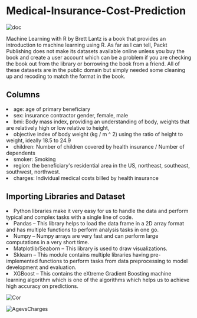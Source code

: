 # Medical-Insurance-Cost-Prediction

![doc](https://user-images.githubusercontent.com/92047366/232584759-92a1589c-2e8f-4023-be87-97df53b46980.gif)


<p>Machine Learning with R by Brett Lantz is a book that provides an introduction to machine learning using R. As far as I can tell, Packt Publishing does not make its datasets available online unless you buy the book and create a user account which can be a problem if you are checking the book out from the library or borrowing the book from a friend. All of these datasets are in the public domain but simply needed some cleaning up and recoding to match the format in the book.</p>

<h2>Columns</h2>

<li>age: age of primary beneficiary</li>

<li>sex: insurance contractor gender, female, male</li>

<li>bmi: Body mass index, providing an understanding of body, weights that are relatively high or low relative to height,</li>
<li>objective index of body weight (kg / m ^ 2) using the ratio of height to weight, ideally 18.5 to 24.9</li>

<li>children: Number of children covered by health insurance / Number of dependents</li>

<li>smoker: Smoking</li></li>

<li>region: the beneficiary's residential area in the US, northeast, southeast, southwest, northwest.</li>

<li>charges: Individual medical costs billed by health insurance</li>

<h2>Importing Libraries and Dataset</h2>
<li>Python libraries make it very easy for us to handle the data and perform typical and complex tasks with a single line of code.</li>

<li>Pandas – This library helps to load the data frame in a 2D array format and has multiple functions to perform analysis tasks in one go.</li>
<li>Numpy – Numpy arrays are very fast and can perform large computations in a very short time.</li>
<li>Matplotlib/Seaborn – This library is used to draw visualizations.</li>
<li>Sklearn – This module contains multiple libraries having pre-implemented functions to perform tasks from data preprocessing to model development and evaluation.</li>
<li>XGBoost – This contains the eXtreme Gradient Boosting machine learning algorithm which is one of the algorithms which helps us to achieve high accuracy on predictions.</li>

![Cor](https://user-images.githubusercontent.com/92047366/232584948-2cd95251-4162-4203-a9a8-f177a08aa078.png)

![AgevsCharges](https://user-images.githubusercontent.com/92047366/232585167-1a1a0885-4111-46bb-a2ed-fa178a73c5ad.png)

